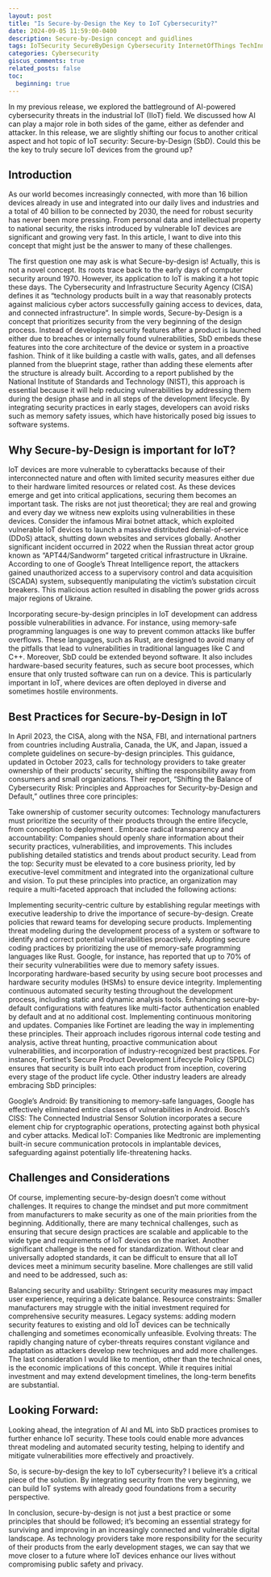 ```yaml
---
layout: post
title: "Is Secure-by-Design the Key to IoT Cybersecurity?"
date: 2024-09-05 11:59:00-0400
description: Secure-by-Design concept and guidlines
tags: IoTSecurity SecureByDesign Cybersecurity InternetOfThings TechInnovation CISA 
categories: Cybersecurity
giscus_comments: true
related_posts: false
toc:
  beginning: true
---
```


In my previous release, we explored the battleground of AI-powered cybersecurity threats in the industrial IoT (IIoT) field. We discussed how AI can play a major role in both sides of the game, either as defender and attacker. In this release, we are slightly shifting our focus to another critical aspect and hot topic of IoT security: Secure-by-Design (SbD). Could this be the key to truly secure IoT devices from the ground up?

## Introduction
As our world becomes increasingly connected, with more than 16 billion devices already in use and integrated into our daily lives and industries and a total of 40 billion to be connected by 2030, the need for robust security has never been more pressing. From personal data and intellectual property to national security, the risks introduced by vulnerable IoT devices are significant and growing very fast. In this article, I want to dive into this concept that might just be the answer to many of these challenges.

The first question one may ask is what Secure-by-design is! Actually, this is not a novel concept. Its roots trace back to the early days of computer security around 1970. However, its application to IoT is making it a hot topic these days. The Cybersecurity and Infrastructure Security Agency (CISA) defines it as “technology products built in a way that reasonably protects against malicious cyber actors successfully gaining access to devices, data, and connected infrastructure”. In simple words, Secure-by-Design is a concept that prioritizes security from the very beginning of the design process. Instead of developing security features after a product is launched either due to breaches or internally found vulnerabilities, SbD embeds these features into the core architecture of the device or system in a proactive fashion. Think of it like building a castle with walls, gates, and all defenses planned from the blueprint stage, rather than adding these elements after the structure is already built. According to a report published by the National Institute of Standards and Technology (NIST), this approach is essential because it will help reducing vulnerabilities by addressing them during the design phase and in all steps of the development lifecycle. By integrating security practices in early stages, developers can avoid risks such as memory safety issues, which have historically posed big issues to software systems.

## Why Secure-by-Design is important for IoT?
IoT devices are more vulnerable to cyberattacks because of their interconnected nature and often with limited security measures either due to their hardware limited resources or related cost. As these devices emerge and get into critical applications, securing them becomes an important task. The risks are not just theoretical; they are real and growing and every day we witness new exploits using vulnerabilities in these devices. Consider the infamous Mirai botnet attack, which exploited vulnerable IoT devices to launch a massive distributed denial-of-service (DDoS) attack, shutting down websites and services globally. Another significant incident occurred in 2022 when the Russian threat actor group known as “APT44/Sandworm” targeted critical infrastructure in Ukraine. According to one of Google’s Threat Intelligence report, the attackers gained unauthorized access to a supervisory control and data acquisition (SCADA) system, subsequently manipulating the victim’s substation circuit breakers. This malicious action resulted in disabling the power grids across major regions of Ukraine.

Incorporating secure-by-design principles in IoT development can address possible vulnerabilities in advance. For instance, using memory-safe programming languages is one way to prevent common attacks like buffer overflows. These languages, such as Rust, are designed to avoid many of the pitfalls that lead to vulnerabilities in traditional languages like C and C++. Moreover, SbD could be extended beyond software. It also includes hardware-based security features, such as secure boot processes, which ensure that only trusted software can run on a device. This is particularly important in IoT, where devices are often deployed in diverse and sometimes hostile environments.

## Best Practices for Secure-by-Design in IoT
In April 2023, the CISA, along with the NSA, FBI, and international partners from countries including Australia, Canada, the UK, and Japan, issued a complete guidelines on secure-by-design principles. This guidance, updated in October 2023, calls for technology providers to take greater ownership of their products’ security, shifting the responsibility away from consumers and small organizations. Their report, “Shifting the Balance of Cybersecurity Risk: Principles and Approaches for Security-by-Design and Default,” outlines three core principles:

Take ownership of customer security outcomes: Technology manufacturers must prioritize the security of their products through the entire lifecycle, from conception to deployment .
Embrace radical transparency and accountability: Companies should openly share information about their security practices, vulnerabilities, and improvements. This includes publishing detailed statistics and trends about product security.
Lead from the top: Security must be elevated to a core business priority, led by executive-level commitment and integrated into the organizational culture and vision.
To put these principles into practice, an organization may require a multi-faceted approach that included the following actions:

Implementing security-centric culture by establishing regular meetings with executive leadership to drive the importance of secure-by-design. Create policies that reward teams for developing secure products.
Implementing threat modeling during the development process of a system or software to identify and correct potential vulnerabilities proactively.
Adopting secure coding practices by prioritizing the use of memory-safe programming languages like Rust. Google, for instance, has reported that up to 70% of their security vulnerabilities were due to memory safety issues.
Incorporating hardware-based security by using secure boot processes and hardware security modules (HSMs) to ensure device integrity.
Implementing continuous automated security testing throughout the development process, including static and dynamic analysis tools.
Enhancing secure-by-default configurations with features like multi-factor authentication enabled by default and at no additional cost.
Implementing continuous monitoring and updates.
Companies like Fortinet are leading the way in implementing these principles. Their approach includes rigorous internal code testing and analysis, active threat hunting, proactive communication about vulnerabilities, and incorporation of industry-recognized best practices. For instance, Fortinet’s Secure Product Development Lifecycle Policy (SPDLC) ensures that security is built into each product from inception, covering every stage of the product life cycle. Other industry leaders are already embracing SbD principles:

Google’s Android: By transitioning to memory-safe languages, Google has effectively eliminated entire classes of vulnerabilities in Android.
Bosch’s CISS: The Connected Industrial Sensor Solution incorporates a secure element chip for cryptographic operations, protecting against both physical and cyber attacks.
Medical IoT: Companies like Medtronic are implementing built-in secure communication protocols in implantable devices, safeguarding against potentially life-threatening hacks.

## Challenges and Considerations
Of course, implementing secure-by-design doesn’t come without challenges. It requires to change the mindset and put more commitment from manufacturers to make security as one of the main priorities from the beginning. Additionally, there are many technical challenges, such as ensuring that secure design practices are scalable and applicable to the wide type and requirements of IoT devices on the market. Another significant challenge is the need for standardization. Without clear and universally adopted standards, it can be difficult to ensure that all IoT devices meet a minimum security baseline. More challenges are still valid and need to be addressed, such as:

Balancing security and usability: Stringent security measures may impact user experience, requiring a delicate balance.
Resource constraints: Smaller manufacturers may struggle with the initial investment required for comprehensive security measures.
Legacy systems: adding modern security features to existing and old IoT devices can be technically challenging and sometimes economically unfeasible.
Evolving threats: The rapidly changing nature of cyber-threats requires constant vigilance and adaptation as attackers develop new techniques and add more challenges.
The last consideration I would like to mention, other than the technical ones, is the economic implications of this concept. While it requires initial investment and may extend development timelines, the long-term benefits are substantial.

## Looking Forward:
Looking ahead, the integration of AI and ML into SbD practices promises to further enhance IoT security. These tools could enable more advances threat modeling and automated security testing, helping to identify and mitigate vulnerabilities more effectively and proactively.

So, is secure-by-design the key to IoT cybersecurity? I believe it’s a critical piece of the solution. By integrating security from the very beginning, we can build IoT systems with already good foundations from a security perspective.

In conclusion, secure-by-design is not just a best practice or some principles that should be followed; it’s becoming an essential strategy for surviving and improving in an increasingly connected and vulnerable digital landscape. As technology providers take more responsibility for the security of their products from the early development stages, we can say that we move closer to a future where IoT devices enhance our lives without compromising public safety and privacy.

